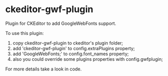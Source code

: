 ckeditor-gwf-plugin
===================

Plugin for CKEditor to add GoogleWebFonts support.

To use this plugin:

1. copy ckeditor-gwf-plugin to ckeditor's plugin folder;
2. add 'ckeditor-gwf-plugin' to config.extraPlugins property;
3. add 'GoogleWebFonts;' to config.font_names property;
4. also you could override some plugins properties with config.gwfplugin;
 
For more details take a look in code.
